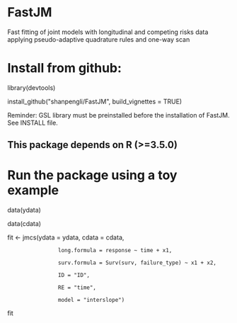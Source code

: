 # FastJM
Fast fitting of joint models with longitudinal and competing risks data applying pseudo-adaptive quadrature rules and one-way scan

# Install from github:
library(devtools)

install_github("shanpengli/FastJM", build_vignettes = TRUE)

Reminder: GSL library must be preinstalled before the installation of FastJM. See INSTALL file.

## This package depends on R (>=3.5.0)

# Run the package using a toy example 
data(ydata)

data(cdata)

fit <- jmcs(ydata = ydata, cdata = cdata,

                    long.formula = response ~ time + x1,
                    
                    surv.formula = Surv(surv, failure_type) ~ x1 + x2,
                    
                    ID = "ID",
                    
                    RE = "time",
                    
                    model = "interslope")

fit


